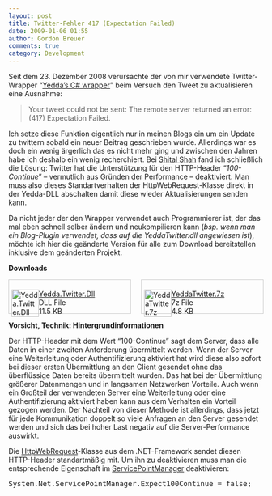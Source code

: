 ```yaml
---
layout: post
title: Twitter-Fehler 417 (Expectation Failed)
date: 2009-01-06 01:55
author: Gordon Breuer
comments: true
category: Development
---
```

<p>Seit dem 23. Dezember 2008 verursachte der von mir verwendete Twitter-Wrapper “<a href="http://devblog.yedda.com/index.php/twitter-c-library/" target="_blank">Yedda’s C# wrapper</a>” beim Versuch den Tweet zu aktualisieren eine Ausnahme:</p>  <blockquote>   <p>Your tweet could not be sent: The remote server returned an error: (417) Expectation Failed.</p> </blockquote>  <p>Ich setze diese Funktion eigentlich nur in meinen Blogs ein um ein Update zu twittern sobald ein neuer Beitrag geschrieben wurde. Allerdings war es doch ein wenig ärgerlich das es nicht mehr ging und zwischen den Jahren habe ich deshalb ein wenig recherchiert. Bei <a href="http://blogs.msdn.com/shitals/archive/2008/12/27/9254245.aspx" target="_blank">Shital Shah</a> fand ich schließlich die Lösung: Twitter hat die Unterstützung für den HTTP-Header “<em>100-Continue</em>” – vermutlich aus Gründen der Performance – deaktiviert. Man muss also dieses Standartverhalten der HttpWebRequest-Klasse direkt in der Yedda-DLL abschalten damit diese wieder Aktualisierungen senden kann.</p>  <p>Da nicht jeder der den Wrapper verwendet auch Programmierer ist, der das mal eben schnell selber ändern und neukompilieren kann (<em>bsp. wenn man ein Blog-Plugin verwendet, dass auf die YeddaTwitter.dll angewiesen ist</em>), möchte ich hier die geänderte Version für alle zum Download bereitstellen inklusive dem geänderten Projekt.</p>  <p><strong>Downloads</strong></p>  <div style="border-right: #ccc 1px solid; padding-right: 5px; border-top: #ccc 1px solid; padding-left: 5px; float: left; padding-bottom: 5px; border-left: #ccc 1px solid; width: 230px; padding-top: 5px; border-bottom: #ccc 1px solid; height: 56px">   <p><a href="http://adef3a.bay.livefilestore.com/y1p64QoPL_BCzbA6m8rRRtQ71x9s-33GaYF7pNuXMPqDEcLfB0_0sLXgyxzT4dKlbfVPNwkgATKU2s/Yedda.Twitter.dll" target="_blank"><img title="Yedda.Twitter.Dll" style="border-top-width: 0px; display: inline; border-left-width: 0px; border-bottom-width: 0px; margin-left: 0px; margin-right: 0px; border-right-width: 0px" height="54" alt="Yedda.Twitter.Dll" src="http://anheledirwp.blob.core.windows.net/wordpress/2009/01/Default.png" width="54" align="left" border="0" /></a> <a href="http://adef3a.bay.livefilestore.com/y1p64QoPL_BCzbA6m8rRRtQ71x9s-33GaYF7pNuXMPqDEcLfB0_0sLXgyxzT4dKlbfVPNwkgATKU2s/Yedda.Twitter.dll" target="_blank">Yedda.Twitter.Dll</a>       <br />DLL File       <br />11.5 KB</p> </div>  <div style="border-right: #ccc 1px solid; padding-right: 5px; border-top: #ccc 1px solid; padding-left: 5px; float: right; padding-bottom: 5px; border-left: #ccc 1px solid; width: 230px; padding-top: 5px; border-bottom: #ccc 1px solid; height: 56px">   <p><a href="http://adef3a.bay.livefilestore.com/y1pFcVU_XKzTLVxwZVf89c830R2XL6Pd_Akoj43e1gfg80yAOUYSrPLI-w1XhlxZ1S78Fqgh9c0fag/YeddaTwitter.7z?download" target="_blank"><img title="YeddaTwitter.7z" style="border-top-width: 0px; display: inline; border-left-width: 0px; border-bottom-width: 0px; margin-left: 0px; margin-right: 0px; border-right-width: 0px" height="54" alt="YeddaTwitter.7z" src="http://anheledirwp.blob.core.windows.net/wordpress/2009/01/Default.png" width="54" align="left" border="0" /></a> <a href="http://adef3a.bay.livefilestore.com/y1pFcVU_XKzTLVxwZVf89c830R2XL6Pd_Akoj43e1gfg80yAOUYSrPLI-w1XhlxZ1S78Fqgh9c0fag/YeddaTwitter.7z?download" target="_blank">YeddaTwitter.7z</a>       <br />7z File       <br />4.8 KB</p> </div>  <p style="clear: both"><strong></strong></p>  <p style="clear: both"><strong>Vorsicht, Technik: Hintergrundinformationen</strong></p>  <p>Der HTTP-Header mit dem Wert “100-Continue” sagt dem Server, dass alle Daten in einer zweiten Anforderung übermittelt werden. Wenn der Server eine Weiterleitung oder Authentifizierung aktiviert hat wird diese also sofort bei dieser ersten Übermittlung an den Client gesendet ohne das überflüssige Daten bereits übermittelt wurden. Das hat bei der Übermittlung größerer Datenmengen und in langsamen Netzwerken Vorteile. Auch wenn ein Großteil der verwendeten Server eine Weiterleitung oder eine Authentifizierung aktiviert haben kann aus dem Verhalten ein Vorteil gezogen werden. Der Nachteil von dieser Methode ist allerdings, dass jetzt für jede Kommunikation doppelt so viele Anfragen an den Server gesendet werden und sich das bei hoher Last negativ auf die Server-Performance auswirkt.</p>  <p>Die <a href="http://msdn.microsoft.com/en-us/library/system.net.httpwebrequest.aspx" target="_blank">HttpWebRequest</a>-Klasse aus dem .NET-Framework sendet diesen HTTP-Header standartmäßig mit. Um ihn zu deaktivieren muss man die entsprechende Eigenschaft im <a href="http://msdn.microsoft.com/en-us/library/system.net.servicepointmanager.aspx" target="_blank">ServicePointManager</a> deaktivieren:</p>  <div class="wlWriterEditableSmartContent" id="scid:812469c5-0cb0-4c63-8c15-c81123a09de7:9aeb1d4e-1636-49fc-b0b1-51bce3a6174d" style="padding-right: 0px; display: inline; padding-left: 0px; float: none; padding-bottom: 0px; margin: 0px; padding-top: 0px"><pre name="code" class="c#:nogutter:nocontrols">System.Net.ServicePointManager.Expect100Continue = false;</pre></div>
